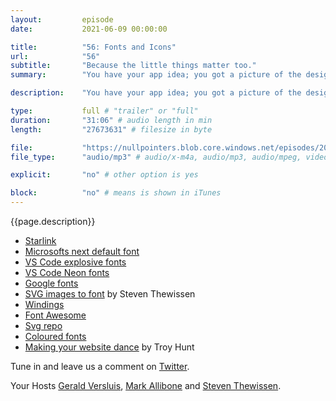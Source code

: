 ```yaml
---
layout:         episode
date: 			2021-06-09 00:00:00

title: 			"56: Fonts and Icons"
url:        	"56"
subtitle: 		"Because the little things matter too."
summary: 		"You have your app idea; you got a picture of the design, even found that gradient. But don't stop there. What about your fonts and icons? In this episode, we talk about fonts, icons, where you can get them and what to look out for."

description: 	"You have your app idea; you got a picture of the design, even found that gradient. But don't stop there. What about your fonts and icons? In this episode, we talk about fonts, icons, where you can get them and what to look out for."

type:			full # "trailer" or "full"
duration: 		"31:06" # audio length in min
length: 		"27673631" # filesize in byte

file: 			"https://nullpointers.blob.core.windows.net/episodes/20210602_FontsAndIcons.mp3"
file_type: 		"audio/mp3" # audio/x-m4a, audio/mp3, audio/mpeg, video/quicktime, video/mp4, video/x-m4v, application/pdf, and document/x-epub

explicit: 		"no" # other option is yes

block: 			"no" # means is shown in iTunes
---
```


{{page.description}}

* [Starlink](https://www.starlink.com/)
* [Microsofts next default font](https://www.microsoft.com/en-us/microsoft-365/blog/2021/04/28/beyond-calibri-finding-microsofts-next-default-font/)
* [VS Code explosive fonts](https://marketplace.visualstudio.com/items?itemName=hoovercj.vscode-power-mode)
* [VS Code Neon fonts](https://marketplace.visualstudio.com/items?itemName=RobbOwen.synthwave-vscode)
* [Google fonts](https://fonts.google.com/)
* [SVG images to font](https://www.thewissen.io/generating-your-own-custom-icon-font-made-easy/) by Steven Thewissen
* [Windings](https://docs.microsoft.com/en-us/typography/font-list/wingdings)
* [Font Awesome](https://fontawesome.com/)
* [Svg repo](https://www.svgrepo.com/)
* [Coloured fonts](https://www.colorfonts.wtf/)
* [Making your website dance](https://www.troyhunt.com/introducing-you-to-browser-security/) by Troy Hunt



Tune in and leave us a comment on [Twitter](https://twitter.com/nullpointersio).

Your Hosts [Gerald Versluis](https://twitter.com/jfversluis), [Mark Allibone](https://twitter.com/mallibone) and [Steven Thewissen](https://twitter.com/devnl).